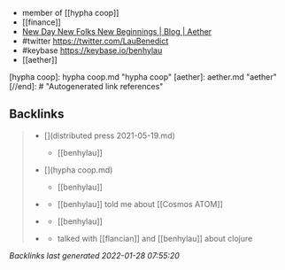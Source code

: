 - member of [[hypha coop]]
- [[finance]]
- [New Day New Folks New Beginnings | Blog | Aether](https://aether.app/blog/2021-02-08-new-day-new-folks-new-beginnings/)
- #twitter https://twitter.com/LauBenedict
- #keybase https://keybase.io/benhylau
- [[aether]]

[//begin]: # "Autogenerated link references for markdown compatibility"
[hypha coop]: hypha coop.md "hypha coop"
[aether]: aether.md "aether"
[//end]: # "Autogenerated link references"

## Backlinks

> - [](distributed press 2021-05-19.md)
>   - [[benhylau]]
>    
> - [](hypha coop.md)
>   - [[benhylau]]
>    
> - [](2021-05-10.md)
>   - [[benhylau]] told me about [[Cosmos ATOM]]
>    
> - [](aether.md)
>   - [[benhylau]]
>    
> - [](logseq/journals/2021_07_20.md)
>   - talked with [[flancian]] and [[benhylau]] about clojure

_Backlinks last generated 2022-01-28 07:55:20_
